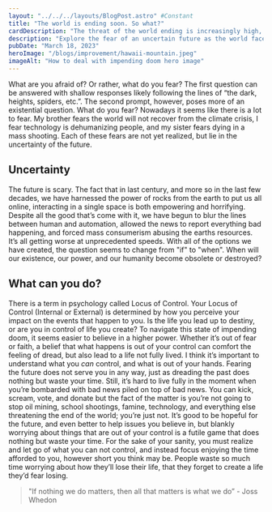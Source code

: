 ```yaml
---
layout: "../../../layouts/BlogPost.astro" #Constant
title: "The world is ending soon. So what?"
cardDescription: "The threat of the world ending is increasingly high, here's how to take that news."
description: "Explore the fear of an uncertain future as the world faces unprecedented challenges. Discover how to navigate the looming sense of doom and find a way to focus on living in the moment rather than worrying about what's out of your control."
pubDate: "March 18, 2023"
heroImage: "/blogs/improvement/hawaii-mountain.jpeg"
imageAlt: "How to deal with impending doom hero image"
---
```

What are you afraid of? Or rather, what do you fear? The first question can be answered with shallow responses likely following the lines of “the dark, heights, spiders, etc.”. The second prompt, however, poses more of an existential question. What do you fear? Nowadays it seems like there is a lot to fear. My brother fears the world will not recover from the climate crisis, I fear technology is dehumanizing people, and my sister fears dying in a mass shooting. Each of these fears are not yet realized, but lie in the uncertainty of the future. 

## Uncertainty
The future is scary. The fact that in last century, and more so in the last few decades, we have harnessed the power of rocks from the earth to put us all online, interacting in a single space is both empowering and horrifying. Despite all the good that’s come with it, we have begun to blur the lines between human and automation, allowed the news to report everything bad happening, and forced mass consumerism abusing the earths resources. It’s all getting worse at unprecedented speeds. With all of the options we have created, the question seems to change from "if" to "when". When will our existence, our power, and our humanity become obsolete or destroyed?

## What can you do?
There is a term in psychology called Locus of Control. Your Locus of Control (Internal or External) is determined by how you perceive your impact on the events that happen to you. Is the life you lead up to destiny, or are you in control of life you create? To navigate this state of impending doom, it seems easier to believe in a higher power. Whether it’s out of fear or faith, a belief that what happens is out of your control can comfort the feeling of dread, but also lead to a life not fully lived. I think it’s important to understand what you *can* control, and what is out of your hands. Fearing the future does not serve you in any way, just as dreading the past does nothing but waste your time. Still, it’s hard to live fully in the moment when you’re bombarded with bad news piled on top of bad news. You can kick, scream, vote, and donate but the fact of the matter is you’re not going to stop oil mining, school shootings, famine, technology, and everything else threatening the end of the world; you’re just not. It’s good to be hopeful for the future, and even better to help issues you believe in, but blankly worrying about things that are out of your control is a futile game that does nothing but waste your time. For the sake of your sanity, you must realize and let go of what you can not control, and instead focus enjoying the time afforded to you, however short you think may be. People waste so much time worrying about how they’ll lose their life, that they forget to create a life they’d fear losing.

> "If nothing we do matters, then all that matters is what we do” - Joss Whedon